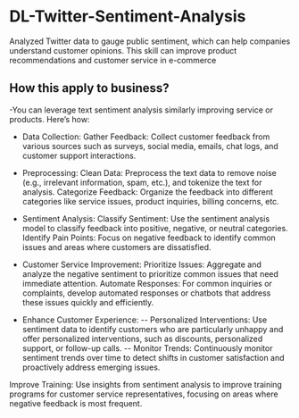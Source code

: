 # DL-Twitter-Sentiment-Analysis

Analyzed Twitter data to gauge public sentiment, which can help companies understand customer opinions. This skill can improve product recommendations and customer service in e-commerce

## How this apply to business? 

-You can leverage text sentiment analysis similarly improving service or products. Here’s how:

- Data Collection:
Gather Feedback: Collect customer feedback from various sources such as surveys, social media, emails, chat logs, and customer support interactions.

- Preprocessing:
Clean Data: Preprocess the text data to remove noise (e.g., irrelevant information, spam, etc.), and tokenize the text for analysis.
Categorize Feedback: Organize the feedback into different categories like service issues, product inquiries, billing concerns, etc.

- Sentiment Analysis:
Classify Sentiment: Use the sentiment analysis model to classify feedback into positive, negative, or neutral categories.
Identify Pain Points: Focus on negative feedback to identify common issues and areas where customers are dissatisfied.

- Customer Service Improvement:
Prioritize Issues: Aggregate and analyze the negative sentiment to prioritize common issues that need immediate attention.
Automate Responses: For common inquiries or complaints, develop automated responses or chatbots that address these issues quickly and efficiently.

- Enhance Customer Experience:
-- Personalized Interventions: Use sentiment data to identify customers who are particularly unhappy and offer personalized interventions, such as discounts, personalized support, or follow-up calls.
-- Monitor Trends: Continuously monitor sentiment trends over time to detect shifts in customer satisfaction and proactively address emerging issues.

Improve Training: Use insights from sentiment analysis to improve training programs for customer service representatives, focusing on areas where negative feedback is most frequent.
